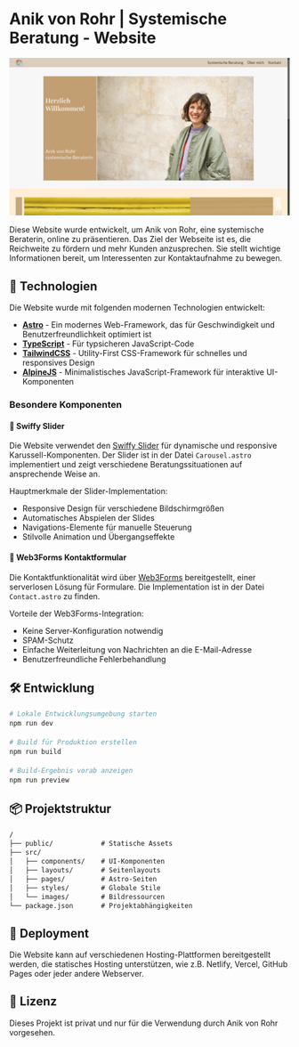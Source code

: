 # Anik von Rohr | Systemische Beratung - Website

![Portfolio Screenshot](/public/AnikVonRohr-Screenshot.png)

Diese Website wurde entwickelt, um Anik von Rohr, eine systemische Beraterin, online zu präsentieren. Das Ziel der Webseite ist es, die Reichweite zu fördern und mehr Kunden anzusprechen. Sie stellt wichtige Informationen bereit, um Interessenten zur Kontaktaufnahme zu bewegen.

## 🚀 Technologien

Die Website wurde mit folgenden modernen Technologien entwickelt:

- **[Astro](https://astro.build/)** - Ein modernes Web-Framework, das für Geschwindigkeit und Benutzerfreundlichkeit optimiert ist
- **[TypeScript](https://www.typescriptlang.org/)** - Für typsicheren JavaScript-Code
- **[TailwindCSS](https://tailwindcss.com/)** - Utility-First CSS-Framework für schnelles und responsives Design
- **[AlpineJS](https://alpinejs.dev/)** - Minimalistisches JavaScript-Framework für interaktive UI-Komponenten

### Besondere Komponenten

#### 🎠 Swiffy Slider

Die Website verwendet den [Swiffy Slider](https://swiffyslider.com/) für dynamische und responsive Karussell-Komponenten. Der Slider ist in der Datei `Carousel.astro` implementiert und zeigt verschiedene Beratungssituationen auf ansprechende Weise an.

Hauptmerkmale der Slider-Implementation:
- Responsive Design für verschiedene Bildschirmgrößen
- Automatisches Abspielen der Slides
- Navigations-Elemente für manuelle Steuerung
- Stilvolle Animation und Übergangseffekte

#### 📝 Web3Forms Kontaktformular

Die Kontaktfunktionalität wird über [Web3Forms](https://web3forms.com/) bereitgestellt, einer serverlosen Lösung für Formulare. Die Implementation ist in der Datei `Contact.astro` zu finden.

Vorteile der Web3Forms-Integration:
- Keine Server-Konfiguration notwendig
- SPAM-Schutz
- Einfache Weiterleitung von Nachrichten an die E-Mail-Adresse
- Benutzerfreundliche Fehlerbehandlung

## 🛠️ Entwicklung

```bash
# Lokale Entwicklungsumgebung starten
npm run dev

# Build für Produktion erstellen
npm run build

# Build-Ergebnis vorab anzeigen
npm run preview
```

## 📦 Projektstruktur

```
/
├── public/            # Statische Assets
├── src/
│   ├── components/    # UI-Komponenten
│   ├── layouts/       # Seitenlayouts
│   ├── pages/         # Astro-Seiten
│   ├── styles/        # Globale Stile
│   └── images/        # Bildressourcen
└── package.json       # Projektabhängigkeiten
```

## 🚀 Deployment

Die Website kann auf verschiedenen Hosting-Plattformen bereitgestellt werden, die statisches Hosting unterstützen, wie z.B. Netlify, Vercel, GitHub Pages oder jeder andere Webserver.

## 🧞 Lizenz

Dieses Projekt ist privat und nur für die Verwendung durch Anik von Rohr vorgesehen.
